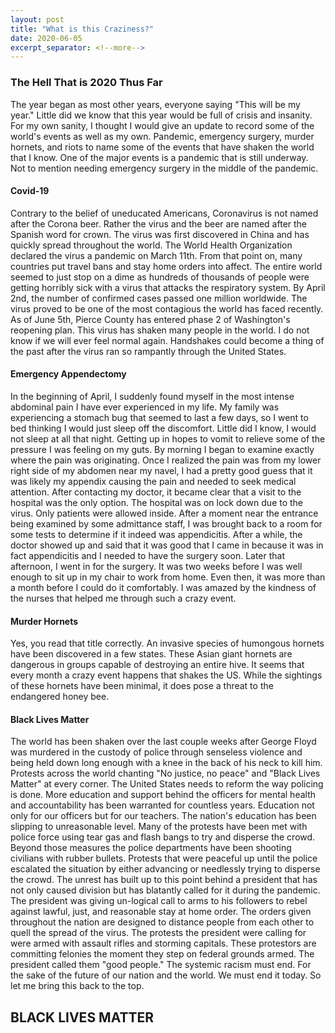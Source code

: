 ```yaml
---
layout: post
title: "What is this Craziness?"
date: 2020-06-05
excerpt_separator: <!--more-->
---
```


### The Hell That is 2020 Thus Far
The year began as most other years, everyone saying "This will be my year." Little did we know that this year would be full of crisis and insanity. For my own sanity, I thought I would give an update to record some of the world's events as well as my own. Pandemic, emergency surgery, murder hornets, and riots to name some of the events that have shaken the world that I know. One of the major events is a pandemic that is still underway. Not to mention needing emergency surgery in the middle of the pandemic.
<!--more-->

#### Covid-19
Contrary to the belief of uneducated Americans, Coronavirus is not named after the Corona beer. Rather the virus and the beer are named after the Spanish word for crown. The virus was first discovered in China and has quickly spread throughout the world. The World Health Organization declared the virus a pandemic on March 11th. From that point on, many countries put travel bans and stay home orders into affect. The entire world seemed to just stop on a dime as hundreds of thousands of people were getting horribly sick with a virus that attacks the respiratory system. By April 2nd, the number of confirmed cases passed one million worldwide. The virus proved to be one of the most contagious the world has faced recently. As of June 5th, Pierce County has entered phase 2 of Washington's reopening plan. This virus has shaken many people in the world. I do not know if we will ever feel normal again. Handshakes could become a thing of the past after the virus ran so rampantly through the United States.

#### Emergency Appendectomy
In the beginning of April, I suddenly found myself in the most intense abdominal pain I have ever experienced in my life. My family was experiencing a stomach bug that seemed to last a few days, so I went to bed thinking I would just sleep off the discomfort. Little did I know, I would not sleep at all that night. Getting up in hopes to vomit to relieve some of the pressure I was feeling on my guts. By morning I began to examine exactly where the pain was originating. Once I realized the pain was from my lower right side of my abdomen near my navel, I had a pretty good guess that it was likely my appendix causing the pain and needed to seek medical attention. After contacting my doctor, it became clear that a visit to the hospital was the only option. The hospital was on lock down due to the virus. Only patients were allowed inside. After a moment near the entrance being examined by some admittance staff, I was brought back to a room for some tests to determine if it indeed was appendicitis. After a while, the doctor showed up and said that it was good that I came in because it was in fact appendicitis and I needed to have the surgery soon. Later that afternoon, I went in for the surgery. It was two weeks before I was well enough to sit up in my chair to work from home. Even then, it was more than a month before I could do it comfortably. I was amazed by the kindness of the nurses that helped me through such a crazy event.

#### Murder Hornets
Yes, you read that title correctly. An invasive species of humongous hornets have been discovered in a few states. These Asian giant hornets are dangerous in groups capable of destroying an entire hive. It seems that every month a crazy event happens that shakes the US. While the sightings of these hornets have been minimal, it does pose a threat to the endangered honey bee.

#### Black Lives Matter
The world has been shaken over the last couple weeks after George Floyd was murdered in the custody of police through senseless violence and being held down long enough with a knee in the back of his neck to kill him. Protests across the world chanting "No justice, no peace" and "Black Lives Matter" at every corner. The United States needs to reform the way policing is done. More education and support behind the officers for mental health and accountability has been warranted for countless years. Education not only for our officers but for our teachers. The nation's education has been slipping to unreasonable level. Many of the protests have been met with police force using tear gas and flash bangs to try and disperse the crowd. Beyond those measures the police departments have been shooting civilians with rubber bullets. Protests that were peaceful up until the police escalated the situation by either advancing or needlessly trying to disperse the crowd. The unrest has built up to this point behind a president that has not only caused division but has blatantly called for it during the pandemic. The president was giving un-logical call to arms to his followers to rebel against lawful, just, and reasonable stay at home order. The orders given throughout the nation are designed to distance people from each other to quell the spread of the virus. The protests the president were calling for were armed with assault rifles and storming capitals. These protestors are committing felonies the moment they step on federal grounds armed. The president called them "good people." The systemic racism must end. For the sake of the future of our nation and the world. We must end it today. So let me bring this back to the top.
## BLACK LIVES MATTER
